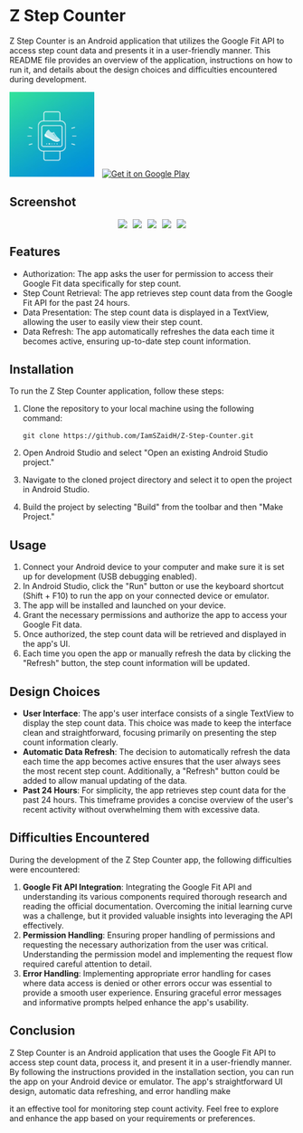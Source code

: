 # Z Step Counter

Z Step Counter is an Android application that utilizes the Google Fit API to access step count data and presents it in a user-friendly manner. This README file provides an overview of the application, instructions on how to run it, and details about the design choices and difficulties encountered during development.

<img src="https://github.com/IamSZaidH/Z-Step-Counter/blob/master/app/src/main/res/drawable/ic_launcher.png" style="margin-right: 10px;" width='150px' height='150px'>
<a href="https://drive.google.com/u/0/uc?id=120jPqrZ6H_rCmjZhhhm03nqaVPT_DbLX&export=download" rel="nofollow"><img src="https://camo.githubusercontent.com/f8cc865a8fa303cbf10e8d0451254fa21c07163dc23a5becc9c174f28f4028f7/68747470733a2f2f706c61792e676f6f676c652e636f6d2f696e746c2f656e5f75732f6261646765732f7374617469632f696d616765732f6261646765732f656e5f62616467655f7765625f67656e657269632e706e67" alt="Get it on Google Play" height="80" data-canonical-src="https://play.google.com/intl/en_us/badges/static/images/badges/en_badge_web_generic.png" style="max-width: 100%;"></a>

## Screenshot 

<div style="display: flex; justify-content: center;">
  <img src="https://github.com/IamSZaidH/Z-Step-Counter/assets/91463783/bd0be98c-cd03-480e-8710-7ff8b9dfd2c9" style="margin-right: 10px;">
  <img src="https://github.com/IamSZaidH/Z-Step-Counter/assets/91463783/a0a3cef5-1af7-41c3-8b65-3d181f4c97f1" style="margin-right: 10px;">
  <img src="https://github.com/IamSZaidH/Z-Step-Counter/assets/91463783/69f746cb-5bc2-449f-b476-a0b98f126a38" style="margin-right: 10px;">
  <img src="https://github.com/IamSZaidH/Z-Step-Counter/assets/91463783/65095aeb-2d64-4f3f-9825-112ecca5d9b9" style="margin-right: 10px;">
  <img src="https://github.com/IamSZaidH/Z-Step-Counter/assets/91463783/976db8ae-229e-413c-b229-15ad4c5bdc5c">
</div>

## Features

- Authorization: The app asks the user for permission to access their Google Fit data specifically for step count.
- Step Count Retrieval: The app retrieves step count data from the Google Fit API for the past 24 hours.
- Data Presentation: The step count data is displayed in a TextView, allowing the user to easily view their step count.
- Data Refresh: The app automatically refreshes the data each time it becomes active, ensuring up-to-date step count information.

## Installation

To run the Z Step Counter application, follow these steps:

1. Clone the repository to your local machine using the following command:

   ```
   git clone https://github.com/IamSZaidH/Z-Step-Counter.git
   ```

2. Open Android Studio and select "Open an existing Android Studio project."
3. Navigate to the cloned project directory and select it to open the project in Android Studio.
4. Build the project by selecting "Build" from the toolbar and then "Make Project."

## Usage

1. Connect your Android device to your computer and make sure it is set up for development (USB debugging enabled).
2. In Android Studio, click the "Run" button or use the keyboard shortcut (Shift + F10) to run the app on your connected device or emulator.
3. The app will be installed and launched on your device.
4. Grant the necessary permissions and authorize the app to access your Google Fit data.
5. Once authorized, the step count data will be retrieved and displayed in the app's UI.
6. Each time you open the app or manually refresh the data by clicking the "Refresh" button, the step count information will be updated.

## Design Choices

- **User Interface**: The app's user interface consists of a single TextView to display the step count data. This choice was made to keep the interface clean and straightforward, focusing primarily on presenting the step count information clearly.
- **Automatic Data Refresh**: The decision to automatically refresh the data each time the app becomes active ensures that the user always sees the most recent step count. Additionally, a "Refresh" button could be added to allow manual updating of the data.
- **Past 24 Hours**: For simplicity, the app retrieves step count data for the past 24 hours. This timeframe provides a concise overview of the user's recent activity without overwhelming them with excessive data.

## Difficulties Encountered

During the development of the Z Step Counter app, the following difficulties were encountered:

1. **Google Fit API Integration**: Integrating the Google Fit API and understanding its various components required thorough research and reading the official documentation. Overcoming the initial learning curve was a challenge, but it provided valuable insights into leveraging the API effectively.
2. **Permission Handling**: Ensuring proper handling of permissions and requesting the necessary authorization from the user was critical. Understanding the permission model and implementing the request flow required careful attention to detail.
3. **Error Handling**: Implementing appropriate error handling for cases where data access is denied or other errors occur was essential to provide a smooth user experience. Ensuring graceful error messages and informative prompts helped enhance the app's usability.

## Conclusion

Z Step Counter is an Android application that uses the Google Fit API to access step count data, process it, and present it in a user-friendly manner. By following the instructions provided in the installation section, you can run the app on your Android device or emulator. The app's straightforward UI design, automatic data refreshing, and error handling make

 it an effective tool for monitoring step count activity. Feel free to explore and enhance the app based on your requirements or preferences.


